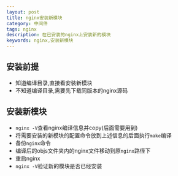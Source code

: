 ```yaml
---
layout: post
title: nginx安装新模块
category: 中间件
tags: nginx
description: 在已安装的nginx上安装新的模块
keywords: nginx,安装新模块
---
```

## 安装前提
* 知道编译目录,直接看安装新模块
* 不知道编译目录,需要先下载同版本的nginx源码

## 安装新模块
* `nginx -V`查看nginx编译信息并copy(后面需要用到)
* 将需要安装的新模块的配置命令放到上述信息的后面执行`make`编译
* 备份`nginx`命令
* 编译后的objs文件夹内的nginx文件移动到原`nginx`路径下
* 重启nginx
* `nginx -V`验证新的模块是否已经安装
